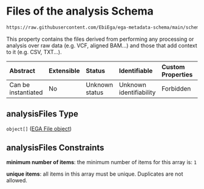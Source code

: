 # Files of the analysis Schema

```txt
https://raw.githubusercontent.com/EbiEga/ega-metadata-schema/main/schemas/EGA.analysis.json#/properties/analysisFiles
```

This property contains the files derived from performing any processing or analysis over raw data (e.g. VCF, aligned BAM...) and those that add context to it (e.g. CSV, TXT...).

| Abstract            | Extensible | Status         | Identifiable            | Custom Properties | Additional Properties | Access Restrictions | Defined In                                                                       |
| :------------------ | :--------- | :------------- | :---------------------- | :---------------- | :-------------------- | :------------------ | :------------------------------------------------------------------------------- |
| Can be instantiated | No         | Unknown status | Unknown identifiability | Forbidden         | Forbidden             | none                | [EGA.analysis.json\*](../../../schemas/EGA.analysis.json "open original schema") |

## analysisFiles Type

`object[]` ([EGA File object](ega-12-definitions-ega-file-object.md))

## analysisFiles Constraints

**minimum number of items**: the minimum number of items for this array is: `1`

**unique items**: all items in this array must be unique. Duplicates are not allowed.
